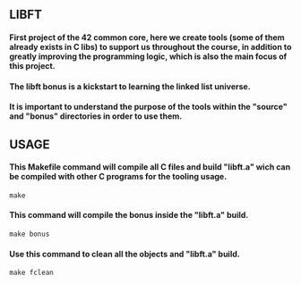 ## LIBFT

#### First project of the 42 common core, here we create tools (some of them already exists in C libs) to support us throughout the course, in addition to greatly improving the programming logic, which is also the main focus of this project.

#### The libft bonus is a kickstart to learning the linked list universe.

#### It is important to understand the purpose of the tools within the "source" and "bonus" directories in order to use them.

## USAGE

#### This Makefile command will compile all C files and build "libft.a" wich can be compiled with other C programs for the tooling usage.
```
make
```

#### This command will compile the bonus inside the "libft.a" build.
```
make bonus
```

#### Use this command to clean all the objects and "libft.a" build.
```
make fclean
```
